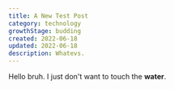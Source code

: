 ```yaml
---
title: A New Test Post
category: technology
growthStage: budding
created: 2022-06-18
updated: 2022-06-18
description: Whatevs.
---
```


Hello bruh. I just don't want to touch the **water**.